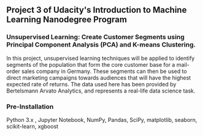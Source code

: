 ## Project 3 of Udacity's Introduction to Machine Learning Nanodegree Program

### Unsupervised Learning: Create Customer Segments using Principal Component Analysis (PCA) and K-means Clustering.  

In this project, unsupervised learning techniques will be applied to identify segments of the population that form the core customer base for a mail-order sales company in Germany. These segments can then be used to direct marketing campaigns towards audiences that will have the highest expected rate of returns. The data used here has been provided by Bertelsmann Arvato Analytics, and represents a real-life data science task.  

### Pre-Installation
Python 3.x , Jupyter Notebook, NumPy, Pandas, SciPy, matplotlib, seaborn, scikit-learn, xgboost
